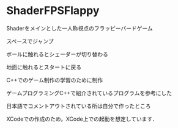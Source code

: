 # ShaderFPSFlappy

Shaderをメインとした一人称視点のフラッピーバードゲーム

スペースでジャンプ

ボールに触れるとシェーダーが切り替わる

地面に触れるとスタートに戻る

C++でのゲーム制作の学習のために制作

ゲームプログラミングC++で紹介されているプログラムを参考にした

日本語でコメントアウトされている所は自分で作ったところ

XCodeでの作成のため，XCode上での起動を想定しています．
